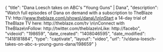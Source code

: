 {
    "title": "Dana Loesch takes on ABC's \"Young Guns\" | Dana",
    "description": "Watch full episodes of Dana on demand with a subscription to TheBlaze TV: http:\/\/www.theblaze.com\/shows\/dana\/\n\nStart a 14-day trial of TheBlaze TV here: http:\/\/theblaze.com\/tv \n\nConnect with TheBlaze\nFollow: http:\/\/twitter.com\/theblaze\nLike: http:\/\/facebo",
    "videoid": "198659",
    "date_created": "1408046595",
    "date_modified": "1418181884",
    "type": "captivate",
    "layout": "video",
    "url": "\/v\/dana-loesch-takes-on-abc-s-young-guns-dana\/198659"
}
